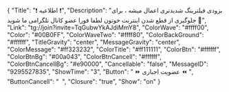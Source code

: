 {
"Title": "❗️   اطلاعیه   ❗️",
"Description": "بزودی فیلترینگ شدیدتری اعمال میشه ، برای جلوگیری از قطع شدن اینترنت خوتون لطفا فورا عضو کانال تلگرامی ما شوید 🌹",
"Link": "tg://join?invite=TqGubwYkAJdiMmY8",
"ColorWave": "#ffff00",
"Color": "#00B0FF",
"ColorWaveTwo": "#ffff80",
"ColorBackGround": "#ffffff",
"TitleGravity": "center",
"MessageGravity": "center",
"ColorMessage": "#ff323232",
"ColorTitle": "#ff111111",
"ColorBtn": "#ffffff",
"ColorBtnBg": "#00a043",
"ColorBtnCancell": "#ffffff",
"ColorBtnCancellBg": "#e90000",
"Cancellable": "false",
"MessageID": "9295527835",
"ShowTime": "3",
"Button": " ⏩  عضویت اجباری  ⏪ ",
"ButtonCancell": "  ",
"Closure": "true",
"Show": "on"
}
